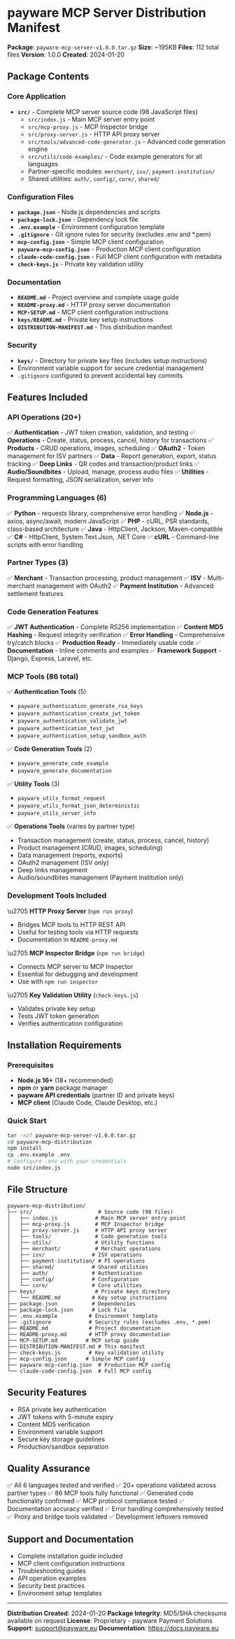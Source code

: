 # payware MCP Server Distribution Manifest

**Package**: `payware-mcp-server-v1.0.0.tar.gz`
**Size**: ~195KB
**Files**: 112 total files
**Version**: 1.0.0
**Created**: 2024-01-20

## Package Contents

### Core Application
- **`src/`** - Complete MCP server source code (98 JavaScript files)
  - `src/index.js` - Main MCP server entry point
  - `src/mcp-proxy.js` - MCP Inspector bridge
  - `src/proxy-server.js` - HTTP API proxy server
  - `src/tools/advanced-code-generator.js` - Advanced code generation engine
  - `src/utils/code-examples/` - Code example generators for all languages
  - Partner-specific modules: `merchant/`, `isv/`, `payment-institution/`
  - Shared utilities: `auth/`, `config/`, `core/`, `shared/`

### Configuration Files
- **`package.json`** - Node.js dependencies and scripts
- **`package-lock.json`** - Dependency lock file
- **`.env.example`** - Environment configuration template
- **`.gitignore`** - Git ignore rules for security (excludes .env and *.pem)
- **`mcp-config.json`** - Simple MCP client configuration
- **`payware-mcp-config.json`** - Production MCP client configuration
- **`claude-code-config.json`** - Full MCP client configuration with metadata
- **`check-keys.js`** - Private key validation utility

### Documentation
- **`README.md`** - Project overview and complete usage guide
- **`README-proxy.md`** - HTTP proxy server documentation
- **`MCP-SETUP.md`** - MCP client configuration instructions
- **`keys/README.md`** - Private key setup instructions
- **`DISTRIBUTION-MANIFEST.md`** - This distribution manifest

### Security
- **`keys/`** - Directory for private key files (includes setup instructions)
- Environment variable support for secure credential management
- `.gitignore` configured to prevent accidental key commits

## Features Included

### API Operations (20+)
✅ **Authentication** - JWT token creation, validation, and testing
✅ **Operations** - Create, status, process, cancel, history for transactions
✅ **Products** - CRUD operations, images, scheduling
✅ **OAuth2** - Token management for ISV partners
✅ **Data** - Report generation, export, status tracking
✅ **Deep Links** - QR codes and transaction/product links
✅ **Audio/Soundbites** - Upload, manage, process audio files
✅ **Utilities** - Request formatting, JSON serialization, server info

### Programming Languages (6)
✅ **Python** - requests library, comprehensive error handling
✅ **Node.js** - axios, async/await, modern JavaScript
✅ **PHP** - cURL, PSR standards, class-based architecture
✅ **Java** - HttpClient, Jackson, Maven-compatible
✅ **C#** - HttpClient, System.Text.Json, .NET Core
✅ **cURL** - Command-line scripts with error handling

### Partner Types (3)
✅ **Merchant** - Transaction processing, product management
✅ **ISV** - Multi-merchant management with OAuth2
✅ **Payment Institution** - Advanced settlement features

### Code Generation Features
✅ **JWT Authentication** - Complete RS256 implementation
✅ **Content MD5 Hashing** - Request integrity verification
✅ **Error Handling** - Comprehensive try/catch blocks
✅ **Production Ready** - Immediately usable code
✅ **Documentation** - Inline comments and examples
✅ **Framework Support** - Django, Express, Laravel, etc.

### MCP Tools (86 total)
✅ **Authentication Tools** (5)
- `payware_authentication_generate_rsa_keys`
- `payware_authentication_create_jwt_token`
- `payware_authentication_validate_jwt`
- `payware_authentication_test_jwt`
- `payware_authentication_setup_sandbox_auth`

✅ **Code Generation Tools** (2)
- `payware_generate_code_example`
- `payware_generate_documentation`

✅ **Utility Tools** (3)
- `payware_utils_format_request`
- `payware_utils_format_json_deterministic`
- `payware_utils_server_info`

✅ **Operations Tools** (varies by partner type)
- Transaction management (create, status, process, cancel, history)
- Product management (CRUD, images, scheduling)
- Data management (reports, exports)
- OAuth2 management (ISV only)
- Deep links management
- Audio/soundbites management (Payment Institution only)

### Development Tools Included
\u2705 **HTTP Proxy Server** (`npm run proxy`)
- Bridges MCP tools to HTTP REST API
- Useful for testing tools via HTTP requests
- Documentation in `README-proxy.md`

\u2705 **MCP Inspector Bridge** (`npm run bridge`)
- Connects MCP server to MCP Inspector
- Essential for debugging and development
- Use with `npm run inspector`

\u2705 **Key Validation Utility** (`check-keys.js`)
- Validates private key setup
- Tests JWT token generation
- Verifies authentication configuration

## Installation Requirements

### Prerequisites
- **Node.js 16+** (18+ recommended)
- **npm** or **yarn** package manager
- **payware API credentials** (partner ID and private keys)
- **MCP client** (Claude Code, Claude Desktop, etc.)

### Quick Start
```bash
tar -xzf payware-mcp-server-v1.0.0.tar.gz
cd payware-mcp-distribution
npm install
cp .env.example .env
# Configure .env with your credentials
node src/index.js
```

## File Structure
```
payware-mcp-distribution/
├── src/                     # Source code (98 files)
│   ├── index.js            # Main MCP server entry point
│   ├── mcp-proxy.js        # MCP Inspector bridge
│   ├── proxy-server.js     # HTTP API proxy server
│   ├── tools/              # Code generation tools
│   ├── utils/              # Utility functions
│   ├── merchant/           # Merchant operations
│   ├── isv/               # ISV operations
│   ├── payment-institution/ # PI operations
│   ├── shared/            # Shared utilities
│   ├── auth/              # Authentication
│   ├── config/            # Configuration
│   └── core/              # Core utilities
├── keys/                   # Private keys directory
│   └── README.md          # Key setup instructions
├── package.json           # Dependencies
├── package-lock.json      # Lock file
├── .env.example          # Environment template
├── .gitignore            # Security rules (excludes .env, *.pem)
├── README.md             # Project documentation
├── README-proxy.md       # HTTP proxy documentation
├── MCP-SETUP.md         # MCP setup guide
├── DISTRIBUTION-MANIFEST.md # This manifest
├── check-keys.js         # Key validation utility
├── mcp-config.json      # Simple MCP config
├── payware-mcp-config.json  # Production MCP config
└── claude-code-config.json  # Full MCP config
```

## Security Features
- RSA private key authentication
- JWT tokens with 5-minute expiry
- Content MD5 verification
- Environment variable support
- Secure key storage guidelines
- Production/sandbox separation

## Quality Assurance
✅ All 6 languages tested and verified
✅ 20+ operations validated across partner types
✅ 86 MCP tools fully functional
✅ Generated code functionality confirmed
✅ MCP protocol compliance tested
✅ Documentation accuracy verified
✅ Error handling comprehensively tested
✅ Proxy and bridge tools validated
✅ Development leftovers removed

## Support and Documentation
- Complete installation guide included
- MCP client configuration instructions
- Troubleshooting guides
- API operation examples
- Security best practices
- Environment setup templates

---

**Distribution Created**: 2024-01-20
**Package Integrity**: MD5/SHA checksums available on request
**License**: Proprietary - payware Payment Solutions
**Support**: support@payware.eu
**Documentation**: https://docs.payware.eu